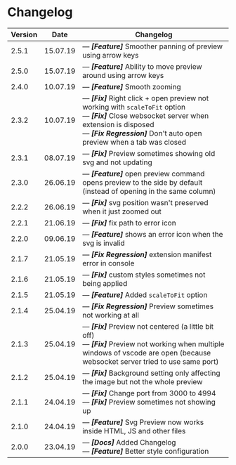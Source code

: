 # Changelog

| Version | Date | Changelog |
| --- | --- | --- |
| 2.5.1 | 15.07.19 | &mdash; **_[Feature]_** Smoother panning of preview using arrow keys |
| 2.5.0 | 15.07.19 | &mdash; **_[Feature]_** Ability to move preview around using arrow keys |
| 2.4.0 | 10.07.19 | &mdash; **_[Feature]_** Smooth zooming |
| 2.3.2 | 10.07.19 | &mdash; **_[Fix]_** Right click + open preview not working with `scaleToFit` option <br> &mdash; **_[Fix]_** Close websocket server when extension is disposed <br> &mdash; **_[Fix Regression]_** Don't auto open preview when a tab was closed |
| 2.3.1 | 08.07.19 | &mdash; **_[Fix]_** Preview sometimes showing old svg and not updating |
| 2.3.0 | 26.06.19 | &mdash; **_[Feature]_** open preview command opens preview to the side by default (instead of opening in the same column) |
| 2.2.2 | 26.06.19 | &mdash; **_[Fix]_** svg position wasn't preserved when it just zoomed out |
| 2.2.1 | 21.06.19 | &mdash; **_[Fix]_** fix path to error icon |
| 2.2.0 | 09.06.19 | &mdash; **_[Feature]_** shows an error icon when the svg is invalid |
| 2.1.7 | 21.05.19 | &mdash; **_[Fix Regression]_** extension manifest error in console |
| 2.1.6 | 21.05.19 | &mdash; **_[Fix]_** custom styles sometimes not being applied |
| 2.1.5 | 21.05.19 | &mdash; **_[Feature]_** Added `scaleToFit` option |
| 2.1.4 | 25.04.19 | &mdash; **_[Fix Regression]_** Preview sometimes not working at all |
| 2.1.3 | 25.04.19 | &mdash; **_[Fix]_** Preview not centered (a little bit off) <br> &mdash; **_[Fix]_** Preview not working when multiple windows of vscode are open (because websocket server tried to use same port) |
| 2.1.2 | 25.04.19 | &mdash; **_[Fix]_** Background setting only affecting the image but not the whole preview |
| 2.1.1 | 24.04.19 | &mdash; **_[Fix]_** Change port from 3000 to 4994 <br> &mdash; **_[Fix]_** Preview sometimes not showing up |
| 2.1.0 | 24.04.19 | &mdash; **_[Feature]_** Svg Preview now works inside HTML, JS and other files |
| 2.0.0 | 23.04.19 | &mdash; **_[Docs]_** Added Changelog <br> &mdash; **_[Feature]_** Better style configuration |
